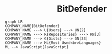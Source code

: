 <h1 align="center">BitDefender</h1>

```mermaid
graph LR
COMPANY_NAME{BitDefender}
COMPANY_NAME ---> U{Users} ---> UN[2]
COMPANY_NAME ---> R{Repositories} ---> RN[3]
COMPANY_NAME ---> G{Gists} ---> GN[33]
COMPANY_NAME ---> ML{Most Used<br>Languages}
ML --> JavaScript[JavaScript]
```
